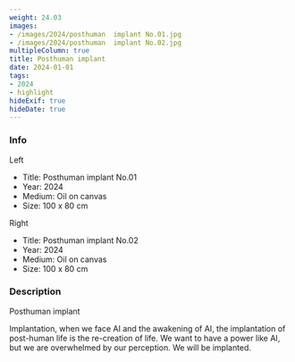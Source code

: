 ```yaml
---
weight: 24.03
images:
- /images/2024/posthuman  implant No.01.jpg
- /images/2024/posthuman  implant No.02.jpg
multipleColumn: true
title: Posthuman implant
date: 2024-01-01
tags:
- 2024
- highlight
hideExif: true
hideDate: true
---
```


### Info

Left
- Title: Posthuman  implant No.01
- Year: 2024
- Medium: Oil on canvas
- Size: 100 x 80 cm

Right
- Title: Posthuman  implant No.02
- Year: 2024
- Medium: Oil on canvas
- Size: 100 x 80 cm

### Description

Posthuman  implant

Implantation, when we face AI and the awakening of AI, the implantation of post-human life is the re-creation of life. We want to have a power like AI, but we are overwhelmed by our perception. We will be implanted.
